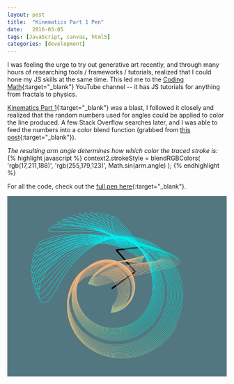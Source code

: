 ```yaml
---
layout: post
title:  "Kinematics Part 1 Pen"
date:   2016-03-05
tags: [JavaScript, canvas, html5]
categories: [development]
---
```


I was feeling the urge to try out generative art recently, and through many hours of researching tools / frameworks / tutorials, realized that I could hone my JS skills at the same time. This led me to the [Coding Math](https://www.youtube.com/channel/UCF6F8LdCSWlRwQm_hfA2bcQ){:target="_blank"} YouTube channel -- it has JS tutorials for anything from fractals to physics.

[Kinematics Part 1](https://www.youtube.com/watch?v=WHn2ouKKSfs){:target="_blank"} was a blast, I followed it closely and realized that the random numbers used for angles could be applied to color the line produced. A few Stack Overflow searches later, and I was able to feed the numbers into a color blend function (grabbed from [this post](http://stackoverflow.com/questions/5560248/programmatically-lighten-or-darken-a-hex-color-or-rgb-and-blend-colors){:target="_blank"}).

*The resulting arm angle determines how which color the traced stroke is:*
{% highlight javascript %}
context2.strokeStyle = blendRGBColors(
	'rgb(17,211,188)',
	'rgb(255,179,123)',
	Math.sin(arm.angle)
);
{% endhighlight %}

For all the code, check out the [full pen here](http://codepen.io/greyvugrin/pen/LNGMeX){:target="_blank"}.

![An GIF of the arm tracing the line.](/images/development/kinematics.gif)